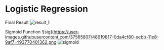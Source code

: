 # Logistic Regression

Final Result
![result_1](https://user-images.githubusercontent.com/37565807/48919690-70499b80-eeba-11e8-934b-482a7818901e.png)

Sigmoid Function
![sig](https://user-images.githubusercontent.com/37565807/48919817-0da4cf80-eebb-11e8-9af7-493770401362.png
![sigmoid](https://user-images.githubusercontent.com/37565807/48919720-9111f100-eeba-11e8-9898-04721c7d8f46.png)
